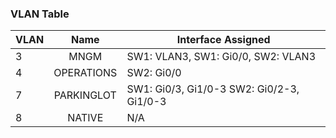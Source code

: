 ### VLAN Table

| VLAN | Name | Interface Assigned |
| ------------- |:-------------:| ------------|
| 3 | MNGM | SW1: VLAN3, SW1: Gi0/0, SW2: VLAN3 | 
| 4 | OPERATIONS | SW2: Gi0/0 |
| 7 | PARKINGLOT | SW1: Gi0/3, Gi1/0-3 SW2: Gi0/2-3, Gi1/0-3 
| 8 | NATIVE | N/A |
